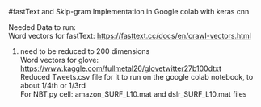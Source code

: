 #fastText and Skip-gram Implementation in Google colab with keras cnn

Needed Data to run:<br/>
Word vectors for fastText: https://fasttext.cc/docs/en/crawl-vectors.html 
1. need to be reduced to 200 dimensions<br/>
Word vectors for glove: https://www.kaggle.com/fullmetal26/glovetwitter27b100dtxt<br/>
Reduced Tweets.csv file for it to run on the google colab notebook, to about 1/4th or 1/3rd<br/>
For NBT.py cell: amazon_SURF_L10.mat and dslr_SURF_L10.mat files<br/>

